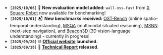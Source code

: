 - **`[2025/10/06]`** 🎯 **New evaluation model added:** `wall-oss-fast` from [X Square Robot](https://huggingface.co/x-square-robot/wall-oss-fast) now available for benchmarking!
- **`[2025/10/01]`** 📬 **New benchmarks received:** [OST-Bench](https://rbler1234.github.io/OSTBench.github.io/) (online spatio-temporal understanding), [MSQA](https://github.com/MSR3D/MSR3D) (multimodal situated reasoning), [MSNN](https://github.com/MSR3D/MSR3D) (next-step navigation), and [Beacon3D](https://github.com/beacon-3d/Beacon3D) (3D vision-language understanding) - currently in progress!
- **`[2025/09/20]`** 🌐 **[Official website](https://www.embodied-arena.com/) launched.**
- **`[2025/09/18]`** 📄 **<a href=" " target="_blank">Technical Report</a > released.**
